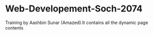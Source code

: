 # Web-Developement-Soch-2074
Training by Aashbin Sunar (Amazed).It contains all the dynamic page contents
